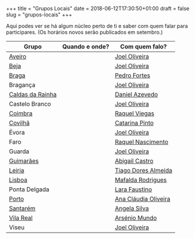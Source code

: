 +++
title = "Grupos Locais"
date = 2018-06-12T17:30:50+01:00
draft = false
slug = "grupos-locais"
+++

Aqui podes ver se há algum núcleo perto de ti e saber com quem falar para participares. (Os horários novos serão publicados em setembro.)

| Grupo           | Quando e onde?                    | Com quem falo?           |
| ------------------| ------------------------------ |------------------|
| [Aveiro][Aveiro]            | | [Joel Oliveira][Joel]|
| [Beja][Beja]   |              |[Joel Oliveira][Joel]|
|[Braga][braga] ||[Pedro Fortes][fortes] |
|Bragança ||[Joel Oliveira][Joel]|
|[Caldas da Rainha][Rainha]||[Daniel Azevedo][daniel]|
|Castelo Branco ||[Joel Oliveira][Joel]|
|[Coimbra][Coimbra] ||[Raquel Viegas][raquel]|
|[Covilhã][Covilha] ||[Catarina Pinto][pinto] |
|Évora ||[Joel Oliveira][Joel]|
|Faro ||[Raquel Nascimento][nascimento]|
|Guarda ||[Joel Oliveira][Joel]|
|[Guimarães][Guimaraes] ||[Abigail Castro][abi] |
|[Leiria][Leiria] ||[Tiago Dores Almeida][tiago] |
|[Lisboa][Lisboa] ||[Mafalda Rodrigues][mafalda] |
|Ponta Delgada ||[Lara Faustino][laura] |
|[Porto][Porto] ||[Ana Cláudia Oliveira][Ana] |
|[Santarém][Santarém] ||[Angela Silva][Silva] |
|[Vila Real][Real] ||[Arsénio Mundo][Mundo] |
|Viseu ||[Joel Oliveira][Joel]|


[Aveiro]:https://www.facebook.com/profile.php?id=199509560226732&ref=br_rs
[Beja]:https://www.facebook.com/gbu.beja?ref=br_rs
[Braga]:https://www.facebook.com/groups/GBUBraga/
[Rainha]:https://www.facebook.com/gbucaldas/?ref=br_rs
[Coimbra]:https://www.facebook.com/gbucoimbra
[Covilha]:https://www.facebook.com/GbuCovilha/?fref=ts
[Guimaraes]:https://www.facebook.com/gbu.guimaraes.1
[Leiria]:https://www.facebook.com/groups/758583270913040/
[Lisboa]:https://www.facebook.com/gbulisboa
[Porto]:https://www.facebook.com/gbuporto
[Santarém]:https://www.facebook.com/gbusantarem
[Real]:https://www.facebook.com/profile.php?id=205479489864907&ref=br_rs

[joel]:mailto:joeloliveira@gbu.pt
[fortes]:mailto:pvfortes@gmail.com
[daniel]:mailto:dansilaze@gmail.com
[raquel]:mailto:raquelanaviegas@hotmail.com
[pinto]:mailto:pinto.catarinasofia@gmail.com
[nascimento]:mailto:santos.raquelnascimento@gmail.com
[abi]:mailto:abimi92@gmail.com
[tiago]:mailto:tiagoda23@gmail.com
[Mafalda]:mailto:mafaldarodrigues14@gmail.com 
[laura]:mailto:lara.faustino.98@gmail.com
[Ana]:mailto:a.claudia.oliveira@hotmail.com
[Silva]:mailto:angelasilvaebirdll@gmail.com
[Mundo]:mailto:arseniobermundo@outlook.com
